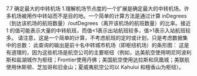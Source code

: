 
7.7 确定最大的中转机场
1.理解机场节点度的一个扩展是确定最大的中转机场。许多机场被用作中转站而不是目的地。一个简单的计算方法是通过计算 inDegrees（到达该机场的航班数量）/outDegrees（离开该机场的航班数量）的比率。接近 1 的值可能表示大量的中转航班，而值<1表示出站航班较多，值>1表示入站航班较多。
请注意，这是一个简单的计算，不考虑航班的定时或计划，只是考虑数据集中的总数：
此查询的输出是前十名中转城市机场（即枢纽机场）的条形图：
这是有道理的，因为这些机场是航空公司的主要枢纽（例如，达美航空使用明尼阿波利斯和盐湖城作为枢纽；Frontier使用丹佛；美国航空使用达拉斯和凤凰城；美联航使用休斯顿、芝加哥和旧金山；夏威夷航空公司以 Kahului 和檀香山为枢纽）。

